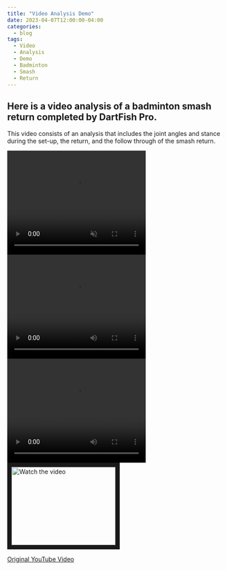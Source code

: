 ```yaml
---
title: "Video Analysis Demo"
date: 2023-04-07T12:00:00-04:00
categories:
  - blog
tags:
  - Video
  - Analysis
  - Demo
  - Badminton
  - Smash
  - Return
---
```


<h2>Here is a video analysis of a badminton smash return completed by DartFish Pro.</h2>
<p>This video consists of an analysis that includes the joint angles and stance during the set-up, the return, and the follow through of the smash return.</p>

<video width="320" height="240" controls autoplay muted loop playsinline>
    <source src="/assets/images/BadmintonReceive.mp4" type="video/mp4">
    </video>
    
 <video width="320" height="240" controls>
    <source src="BadmintonReceive.mp4" type="video/mp4">
    </video>
    
<video width="320" height="240" controls>
  <source src="BadmintonReceive.mp4" type="video/mp4">
  <source src="BadmintonReceive.ogg" type="video/ogg">
Your browser does not support the video tag.
</video>

<a href="http://www.youtube.com/watch?feature=player_embedded&v=AuefeFLahIY" target="_blank">
 <img src="http://img.youtube.com/vi/AuefeFLahIY/mqdefault.jpg" alt="Watch the video" width="240" height="180" border="10" />
</a>

<a href="https://youtu.be/gwDNZsEEvJ4?t=20">Original YouTube Video</a>
